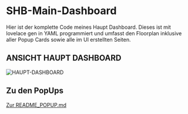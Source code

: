 # SHB-Main-Dashboard
Hier ist der komplette Code meines Haupt Dashboard. Dieses ist mit lovelace gen in YAML programmiert und umfasst den Floorplan inklusive aller Popup Cards sowie alle im UI erstellten Seiten.


## ANSICHT HAUPT DASHBOARD

![HAUPT-DASHBOARD](/../main/01_Haupt-Dashboard/Haupt-Bilder/HAUPT-DASHBOARD.png)

## Zu den PopUps

[Zur README_POPUP.md](../../main/01_Haupt-Dashboard/C_PopUps/README_POPUP.md)
